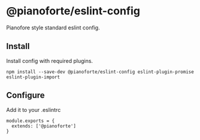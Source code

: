 # @pianoforte/eslint-config

Pianofore style standard eslint config.

## Install

Install config with required plugins.

```
npm install --save-dev @pianoforte/eslint-config eslint-plugin-promise eslint-plugin-import
```

## Configure

Add it to your .eslintrc

```.eslintrc
module.exports = {
  extends: ['@pianoforte']
}
```
